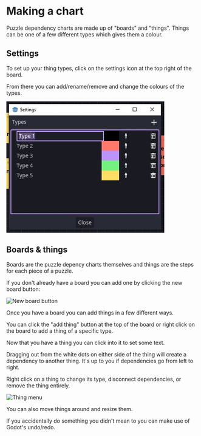 # Making a chart

Puzzle dependency charts are made up of "boards" and "things". Things can be one of a few different types which gives them a colour.

## Settings

To set up your thing types, click on the settings icon at the top right of the board.

From there you can add/rename/remove and change the colours of the types.

![Settings windo](thing-types.jpg)

## Boards & things

Boards are the puzzle depency charts themselves and things are the steps for each piece of a puzzle.

If you don't already have a board you can add one by clicking the new board button:

![New board button](new-board-button.jpg)

Once you have a board you can add things in a few different ways.

You can click the "add thing" button at the top of the board or right click on the board to add a thing of a specific type.

Now that you have a thing you can click into it to set some text.

Dragging out from the white dots on either side of the thing will create a dependency to another thing. It's up to you if dependencies go from left to right.

Right click on a thing to change its type, disconnect dependencies, or remove the thing entirely.

![Thing menu](thing-menu.jpg)

You can also move things around and resize them.

If you accidentally do something you didn't mean to you can make use of Godot's undo/redo.